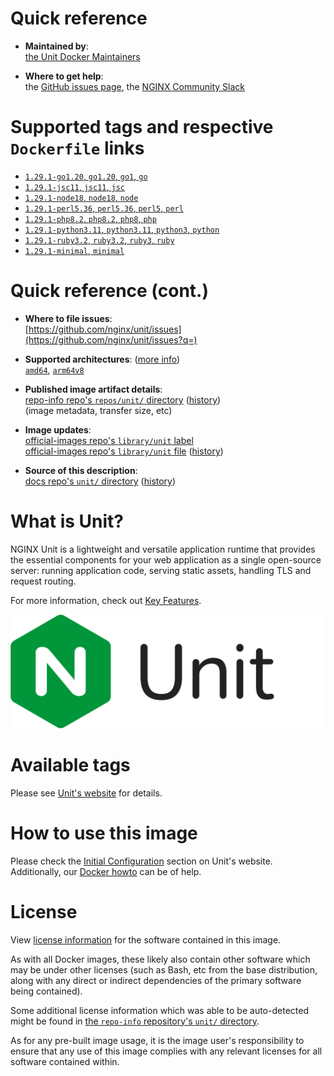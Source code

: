 <!--

********************************************************************************

WARNING:

    DO NOT EDIT "unit/README.md"

    IT IS AUTO-GENERATED

    (from the other files in "unit/" combined with a set of templates)

********************************************************************************

-->

# Quick reference

-	**Maintained by**:  
	[the Unit Docker Maintainers](https://github.com/nginx/unit)

-	**Where to get help**:  
	the [GitHub issues page](https://github.com/nginx/unit/issues), the [NGINX Community Slack](https://community.nginx.org/joinslack)

# Supported tags and respective `Dockerfile` links

-	[`1.29.1-go1.20`, `go1.20`, `go1`, `go`](https://github.com/nginx/unit/blob/b9bc222021e77bbdfb12576b3e315b962cf6b399/pkg/docker/Dockerfile.go1.20)
-	[`1.29.1-jsc11`, `jsc11`, `jsc`](https://github.com/nginx/unit/blob/b9bc222021e77bbdfb12576b3e315b962cf6b399/pkg/docker/Dockerfile.jsc11)
-	[`1.29.1-node18`, `node18`, `node`](https://github.com/nginx/unit/blob/b9bc222021e77bbdfb12576b3e315b962cf6b399/pkg/docker/Dockerfile.node18)
-	[`1.29.1-perl5.36`, `perl5.36`, `perl5`, `perl`](https://github.com/nginx/unit/blob/b9bc222021e77bbdfb12576b3e315b962cf6b399/pkg/docker/Dockerfile.perl5.36)
-	[`1.29.1-php8.2`, `php8.2`, `php8`, `php`](https://github.com/nginx/unit/blob/b9bc222021e77bbdfb12576b3e315b962cf6b399/pkg/docker/Dockerfile.php8.2)
-	[`1.29.1-python3.11`, `python3.11`, `python3`, `python`](https://github.com/nginx/unit/blob/b9bc222021e77bbdfb12576b3e315b962cf6b399/pkg/docker/Dockerfile.python3.11)
-	[`1.29.1-ruby3.2`, `ruby3.2`, `ruby3`, `ruby`](https://github.com/nginx/unit/blob/b9bc222021e77bbdfb12576b3e315b962cf6b399/pkg/docker/Dockerfile.ruby3.2)
-	[`1.29.1-minimal`, `minimal`](https://github.com/nginx/unit/blob/b9bc222021e77bbdfb12576b3e315b962cf6b399/pkg/docker/Dockerfile.minimal)

# Quick reference (cont.)

-	**Where to file issues**:  
	[https://github.com/nginx/unit/issues](https://github.com/nginx/unit/issues?q=)

-	**Supported architectures**: ([more info](https://github.com/docker-library/official-images#architectures-other-than-amd64))  
	[`amd64`](https://hub.docker.com/r/amd64/unit/), [`arm64v8`](https://hub.docker.com/r/arm64v8/unit/)

-	**Published image artifact details**:  
	[repo-info repo's `repos/unit/` directory](https://github.com/docker-library/repo-info/blob/master/repos/unit) ([history](https://github.com/docker-library/repo-info/commits/master/repos/unit))  
	(image metadata, transfer size, etc)

-	**Image updates**:  
	[official-images repo's `library/unit` label](https://github.com/docker-library/official-images/issues?q=label%3Alibrary%2Funit)  
	[official-images repo's `library/unit` file](https://github.com/docker-library/official-images/blob/master/library/unit) ([history](https://github.com/docker-library/official-images/commits/master/library/unit))

-	**Source of this description**:  
	[docs repo's `unit/` directory](https://github.com/docker-library/docs/tree/master/unit) ([history](https://github.com/docker-library/docs/commits/master/unit))

# What is Unit?

NGINX Unit is a lightweight and versatile application runtime that provides the essential components for your web application as a single open-source server: running application code, serving static assets, handling TLS and request routing.

For more information, check out [Key Features](https://unit.nginx.org/keyfeatures).

![logo](https://raw.githubusercontent.com/docker-library/docs/d6e69ebb56fe6890bd6ec587295ff1d67e2849fe/unit/logo.svg?sanitize=true)

# Available tags

Please see [Unit's website](https://unit.nginx.org/installation/#docker-images) for details.

# How to use this image

Please check the [Initial Configuration](https://unit.nginx.org/installation/#initial-configuration) section on Unit's website. Additionally, our [Docker howto](https://unit.nginx.org/howto/docker/) can be of help.

# License

View [license information](https://raw.githubusercontent.com/nginx/unit/master/LICENSE) for the software contained in this image.

As with all Docker images, these likely also contain other software which may be under other licenses (such as Bash, etc from the base distribution, along with any direct or indirect dependencies of the primary software being contained).

Some additional license information which was able to be auto-detected might be found in [the `repo-info` repository's `unit/` directory](https://github.com/docker-library/repo-info/tree/master/repos/unit).

As for any pre-built image usage, it is the image user's responsibility to ensure that any use of this image complies with any relevant licenses for all software contained within.
